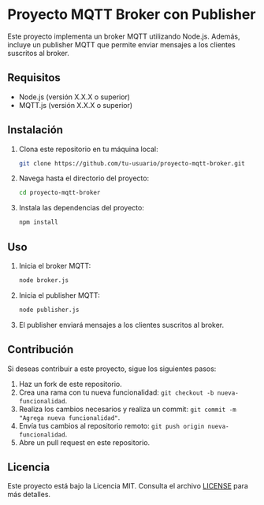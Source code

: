 # Proyecto MQTT Broker con Publisher

Este proyecto implementa un broker MQTT utilizando Node.js. Además, incluye un publisher MQTT que permite enviar mensajes a los clientes suscritos al broker.

## Requisitos

- Node.js (versión X.X.X o superior)
- MQTT.js (versión X.X.X o superior)

## Instalación

1. Clona este repositorio en tu máquina local:

    ```bash
    git clone https://github.com/tu-usuario/proyecto-mqtt-broker.git
    ```

2. Navega hasta el directorio del proyecto:

    ```bash
    cd proyecto-mqtt-broker
    ```

3. Instala las dependencias del proyecto:

    ```bash
    npm install
    ```

## Uso

1. Inicia el broker MQTT:

    ```bash
    node broker.js
    ```

2. Inicia el publisher MQTT:

    ```bash
    node publisher.js
    ```

3. El publisher enviará mensajes a los clientes suscritos al broker.

## Contribución

Si deseas contribuir a este proyecto, sigue los siguientes pasos:

1. Haz un fork de este repositorio.
2. Crea una rama con tu nueva funcionalidad: `git checkout -b nueva-funcionalidad`.
3. Realiza los cambios necesarios y realiza un commit: `git commit -m "Agrega nueva funcionalidad"`.
4. Envía tus cambios al repositorio remoto: `git push origin nueva-funcionalidad`.
5. Abre un pull request en este repositorio.

## Licencia

Este proyecto está bajo la Licencia MIT. Consulta el archivo [LICENSE](LICENSE) para más detalles.